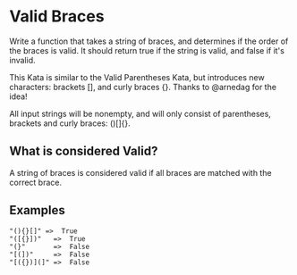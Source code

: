 # Valid Braces

Write a function that takes a string of braces, and determines if the order of the braces is valid. It should return true if the string is valid, and false if it's invalid.

This Kata is similar to the Valid Parentheses Kata, but introduces new characters: brackets [], and curly braces {}. Thanks to @arnedag for the idea!

All input strings will be nonempty, and will only consist of parentheses, brackets and curly braces: ()[]{}.

## What is considered Valid?

A string of braces is considered valid if all braces are matched with the correct brace.

## Examples

```
"(){}[]" =>  True
"([{}])"   =>  True
"(}"       =>  False
"[(])"     =>  False
"[({})](]" =>  False
```

